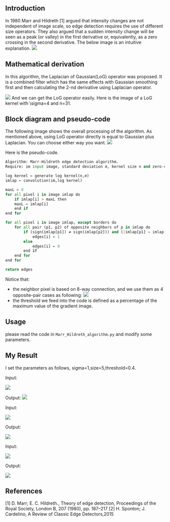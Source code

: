 ## Introduction
In 1980 Marr and Hildreth [1] argued that intensity changes are not independent of image scale, so
edge detection requires the use of different size operators. They also argued that a sudden intensity
change will be seen as a peak (or valley) in the first derivative or, equivalently, as a zero crossing in the
second derivative. The below image is an intuitive explanation.
![](./img/curve.png)

## Mathematical derivation  
In this algorithm, the Laplacian of Gaussian(LoG) operator was proposed. It is a combined filter which has the same effects with Gaussian smoothing first and then calculating the 2-nd derivative using Laplacian operator.

![](./img/math.jpg)
And we can get the LoG operator easily. Here is the image of a LoG kernel with \sigma=4 and n=31.

## Block diagram and pseudo-code
The following image shows the overall processing of the algorithm. As mentioned above, using LoG operator directly is equal to Gaussian plus Laplacian. You can choose either way you want. 
![](./img/diagram.jpg)

Here is the pseudo-code. 
```python
Algorithm: Marr-Hildreth edge detection algorithm.
Require: im input image, standard deviation σ, kernel size n and zero-crossing threshold th_ZC.

log kernel ← generate log kernel(n,σ)
imlap ← convolution(im,log kernel)

maxL ← 0
for all pixel i in image imlap do
    if imlap[i] > maxL then
    maxL ← imlap[i]
    end if
end for

for all pixel i in image imlap, except borders do
    for all pair (p1, p2) of opposite neighbors of p in imlap do
        if (sign(imlap[p1]) ≠ sign(imlap[p2])) and (|imlap[p1] − imlap[p2]| > th_ZC) then
            edges[i] ← 1
        else
            edges[i] ← 0
        end if
    end for
end for

return edges
```
Notice that:
- the neighbor pixel is based on 8-way connection, and we use them as 4 opposite-pair cases as following:
![](./img/neighbor_pixel.jpg)
- the threshold we feed into the code is defined as a percentage of the maximum value of the gradient
image.

## Usage
please read the code in `Marr_Hildreth_algorithm.py` and modify some parameters.
## My Result
I set the parameters as follows, sigma=1,size=5,threshold=0.4.

Input:

![](./img/buildingGray.jpg)

Output:
![](./result/building.png)

Input:

![](./img/lena.jpg)

Output:

![](./result/lena.png)

Input:

![](./img/linux.jpg)

Output:

![](./result/linux.png)


## References
[1] D. Marr; E. C. Hildreth., Theory of edge detection, Proceedings of the Royal Society,
London B, 207 (1980), pp. 187–217
[2] H. Sponton; J. Cardelino, A Review of Classic Edge Detectors,2015